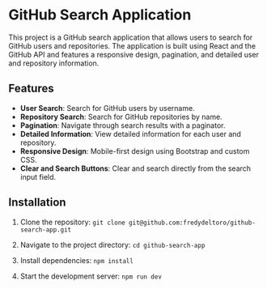 # GitHub Search Application

This project is a GitHub search application that allows users to search for GitHub users and repositories. The application is built using React and the GitHub API and features a responsive design, pagination, and detailed user and repository information.

## Features

- **User Search**: Search for GitHub users by username.
- **Repository Search**: Search for GitHub repositories by name.
- **Pagination**: Navigate through search results with a paginator.
- **Detailed Information**: View detailed information for each user and repository.
- **Responsive Design**: Mobile-first design using Bootstrap and custom CSS.
- **Clear and Search Buttons**: Clear and search directly from the search input field.

## Installation

1. Clone the repository:
   `git clone git@github.com:fredydeltoro/github-search-app.git`

2. Navigate to the project directory:
   `cd github-search-app`

3. Install dependencies:
   `npm install`
4. Start the development server:
   `npm run dev`
